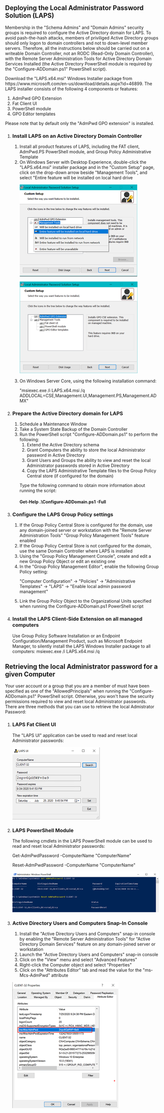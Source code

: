 <H2>Deploying the Local Administrator Password Solution (LAPS)</H2>
<p>
Membership in the "Schema Admins" and "Domain Admins" security groups is required to configure the Active Directory domain for LAPS.  To avoid pash-the-hash attacks, members of priviliged Active Directory groups should only logon to domain controllers and not to down-level member servers.  Therefore, all the instructions below should be carried out on a writeable Domain Controller, not an RODC (Read-Only Domain Controller), with the Remote Server Administration Tools for Active Directory Domain Services Installed (the Active Directory PowerShell module is required by the "Configure-ADDomain.ps1" PowerShell script).
</p>
<p>
  Download the "LAPS.x64.msi" Windows Installer package from https://www.microsoft.com/en-us/download/details.aspx?id=46899.  
  The LAPS installer consists of the following 4 components or features:
  <ol>
    <li> AdmPwd GPO Extension</li>
    <li> Fat Client UI</li>
    <li> PowerShell module</li>
    <li> GPO Editor templates</li>
  </ol>
  Please note that by default only the "AdmPwd GPO extension" is installed.
</p>
<p>
  <ol>
    <li>
      <H3>Install LAPS on an Active Directory Domain Controller</H3>
      <ol>
        <li>Install all product features of LAPS, including the FAT client, AdmPwd.PS PowerShell module, and Group Policy Administrative Template</li>
        <li>On Windows Server with Desktop Experience, double-click the "LAPS.x64.msi" installer package and in the "Custom Setup" page, click on the drop-down arrow beside "Management Tools", and select "Entire feature will be installed on local hard drive
          <p><img alt="Image" title="LAPS Product Features" src="LAPSInstallAllProductFeatures.png" /></p>
          <p><img alt="Image" title="LAPS Product Features" src="LAPSProductFeatures.png" /></p>
        </li>
        <li>On Windows Server Core, using the following installation command:
          <p>"msiexec.exe /i LAPS.x64.msi /q ADDLOCAL=CSE,Management.UI,Management.PS,Management.ADMX"</p>
        </li>
      </ol>
    </li>
    <li>
      <H3>Prepare the Active Directory domain for LAPS</H3>
      <ol>
        <li>Schedule a Maintenance Window</li>
        <li>Take a System State Backup of the Domain Controller</li>
        <li>Run the PowerShell script "Configure-ADDomain.ps1" to perform the following:
        <ol>
          <li>Extend the Active Directory schema</li>
          <li>Grant Computers the ability to store the local Administrator password in Active Directory</li>
          <li>Grant Users and Groups the ability to view and reset the local Administrator passwords stored in Active Directory</li>
          <li>Copy the LAPS Administrative Template files to the Group Policy Central store (if configured for the domain)</li>
        </ol>
        <p>Type the following command to obtain more information about running the script: <H4>Get-Help .\Configure-ADDomain.ps1 -Full</H4></p>
        </li>
      </ol>
    </li>
    <li><H3>Configure the LAPS Group Policy settings</H3>
    <ol>
      <li>If the Group Policy Central Store is configured for the domain, use any domain-joined server or workstation with the "Remote Server Administration Tools" "Group Policy Management Tools" feature enabled</li>
      <li>If the Group Policy Central Store is not configured for the domain, use the same Domain Controller where LAPS is installed</li>
      <li>Using the "Group Policy Management Console", create and edit a new Group Policy Object or edit an existing one</li>
      <li>In the "Group Policy Management Editor", enable the following Group Policy setting: 
        <p>"Computer Configuration" -> "Policies" -> "Administrative Templates" -> "LAPS" -> "Enable local admin password management"</p>
      </li>
      <li>Link the Group Policy Object to the Organizational Units specified when running the Configure-ADDomain.ps1 PowerShell script</li>
    </ol>
    </li>
    <li><H3>Install the LAPS Client-Side Extension on all managed computers</H3>
    Use Group Policy Software Installation or an Endpoint Configuration/Management Product, such as Microsoft Endpoint Manager, to silently install the LAPS Windows Installer package to all computers: msiexec.exe /i LAPS.x64.msi /q
    </li>
  </ol>
</p>
<p>
  <H2>Retrieving the local Administrator password for a given Computer</H2>
  <p> 
    Your user account or a group that you are a member of must have been specified as one of the "AllowedPrincipals" when running the "Configure-ADDomain.ps1" PowerShell script. Otherwise, you won't have the security permissions required to view and reset local Administrator passwords.  There are three methods that you can use to retrieve the local Admistrator Password:
  </p>
  <ol>
    <li><H3>LAPS Fat Client UI</H3>
      The "LAPS UI" application can be used to read and reset local Administrator passwords:
      <p><img alt="Image" title="LAPS FAT Client" src="LAPSFatClient.png" /></p>
    </li>
    <li><H3>LAPS PowerShell Module</H3>
      The following cmdlets in the LAPS PowerShell module can be used to read and reset local Administrator passwords:
      <p>Get-AdmPwdPassword -ComputerName "ComputerName"</p>
      <p>Reset-AdmPwdPassword -ComputerName "ComputerName"</p>
      <p><img alt="Image" title="LAPS PowerShell Cmdlets" src="LAPSPowerShellCmdlets.png" /></p>
    </li>
    <li><H3>Active Directory Users and Computers Snap-In Console</H3>
      <ol>
        <li>Install the "Active Directory Users and Computers" snap-in console by enabling the "Remote Server Administration Tools" for "Active Directory Domain Services" feature on any domain-joined server or workstation</li>
        <li>Launch the "Active Directory Users and Computers" snap-in console</li>
        <li>Click on the "View" menu and select "Advanced Features"</li>
        <li>Right-click the Computer object and select "Properties"</li>
        <li>Click on the "Attributes Editor" tab and read the value for the "ms-Mcs-AdmPwd" attribute</li>
      </ol>
      <p><img alt="Image" title="Active Directory Users and Computers Attribute Editor" src="ADUsersComputersAttributeEditor.png" /></p>
    </li>
  </ol>
</p>
